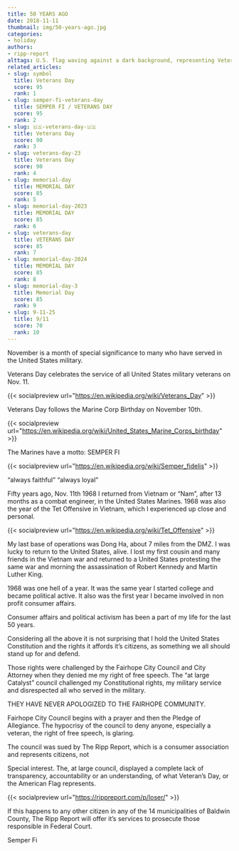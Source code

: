 ```yaml
---
title: 50 YEARS AGO
date: 2018-11-11
thumbnail: img/50-years-ago.jpg
categories:
- holiday
authors:
- ripp-report
alttags: U.S. flag waving against a dark background, representing Veterans Day and honoring military service in November
related_articles:
- slug: symbol
  title: Veterans Day
  score: 95
  rank: 1
- slug: semper-fi-veterans-day
  title: SEMPER FI / VETERANS DAY
  score: 95
  rank: 2
- slug: 🇺🇸-veterans-day-🇺🇸
  title: Veterans Day
  score: 90
  rank: 3
- slug: veterans-day-23
  title: Veterans Day
  score: 90
  rank: 4
- slug: memorial-day
  title: MEMORIAL DAY
  score: 85
  rank: 5
- slug: memorial-day-2023
  title: MEMORIAL DAY
  score: 85
  rank: 6
- slug: veterans-day
  title: VETERANS DAY
  score: 85
  rank: 7
- slug: memorial-day-2024
  title: MEMORIAL DAY
  score: 85
  rank: 8
- slug: memorial-day-3
  title: Memorial Day
  score: 85
  rank: 9
- slug: 9-11-25
  title: 9/11
  score: 70
  rank: 10
---
```

November is a month of special significance to many who have served in the United States military.

Veterans Day celebrates the service of all United States military veterans on Nov. 11.

{{< socialpreview url="https://en.wikipedia.org/wiki/Veterans_Day" >}}

Veterans Day follows the Marine Corp Birthday on November 10th.

{{< socialpreview url="https://en.wikipedia.org/wiki/United_States_Marine_Corps_birthday" >}}

The Marines have a motto: SEMPER FI

{{< socialpreview url="https://en.wikipedia.org/wiki/Semper_fidelis" >}}

“always faithful” “always loyal”

Fifty years ago, Nov. 11th 1968 I returned from Vietnam or “Nam”, after 13 months as a combat engineer, in the United States Marines. 1968 was also the year of the Tet Offensive in Vietnam, which I experienced up close and personal.

{{< socialpreview url="https://en.wikipedia.org/wiki/Tet_Offensive" >}}

My last base of operations was Dong Ha, about 7 miles from the DMZ. I was lucky to return to the United States, alive. I lost my first cousin and many friends in the Vietnam war and returned to a United States protesting the same war and morning the assassination of Robert Kennedy and Martin Luther King.

1968 was one hell of a year. It was the same year I started college and became political active. It also was the first year I became involved in non profit consumer affairs.

Consumer affairs and political activism has been a part of my life for the last 50 years.

Considering all the above it is not surprising that I hold the United States Constitution and the rights it affords it’s citizens, as something we all should stand up for and defend.

Those rights were challenged by the Fairhope City Council and City Attorney when they denied me my right of free speech. The “at large Catalyst” council challenged my Constitutional rights, my military service and disrespected all who served in the military.

THEY HAVE NEVER APOLOGIZED TO THE FAIRHOPE COMMUNITY.

Fairhope City Council begins with a prayer and then the Pledge of Allegiance. The hypocrisy of the council to deny anyone, especially a veteran, the right of free speech, is glaring.

The council was sued by The Ripp Report, which is a consumer association and represents citizens, not

Special interest. The, at large council, displayed a complete lack of transparency, accountability or an understanding, of what Veteran’s Day, or the American Flag represents.

{{< socialpreview url="https://rippreport.com/p/loser/" >}}

If this happens to any other citizen in any of the 14 municipalities of Baldwin County, The Ripp Report will offer it’s services to prosecute those responsible in Federal Court.

Semper Fi
